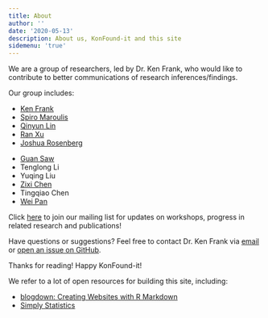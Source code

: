 ```yaml
---
title: About
author: ''
date: '2020-05-13'
description: About us, KonFound-it and this site
sidemenu: 'true'
---
```


We are a group of researchers, led by Dr. Ken Frank, who would like to contribute to better communications of research inferences/findings. 

Our group includes: 
+ [Ken Frank](https://msu.edu/~kenfrank/)
+ [Spiro Maroulis](http://www.public.asu.edu/~smarouli/Spiro_Maroulis/Home.html)
+ [Qinyun Lin](https://spatial.uchicago.edu/directories/full/team)
+ [Ran Xu](https://sites.google.com/site/ranxupersonalweb/)
+ [Joshua Rosenberg](https://joshuamrosenberg.com/)
&nbsp;

* [Guan Saw](http://education.utsa.edu/faculty/profile/guan.saw@utsa.edu)
* Tenglong Li
* Yuqing Liu
* [Zixi Chen](https://github.com/ZixiChen)
* Tingqiao Chen
* [Wei Pan](https://sites.duke.edu/panwei/)

Click [here](https://groups.google.com/forum/#!forum/konfound-it) to join our mailing list for updates on workshops, progress in related research and publications!

Have questions or suggestions? Feel free to contact Dr. Ken Frank via [email](mailto:kenfrank@msu.com) or [open an issue on GitHub](https://github.com/linqinyu/KonFound-blog/issues/new).

Thanks for reading! Happy KonFound-it!


We refer to a lot of open resources for building this site, including:
* [blogdown: Creating Websites with R Markdown](https://bookdown.org/yihui/blogdown/)
* [Simply Statistics](https://simplystatistics.org/)

